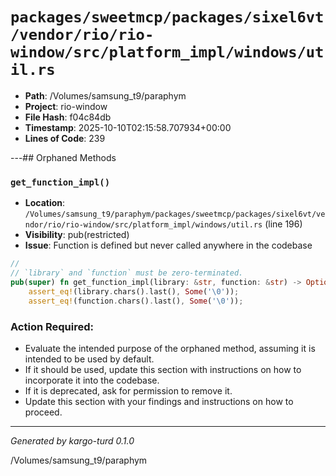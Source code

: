 # `packages/sweetmcp/packages/sixel6vt/vendor/rio/rio-window/src/platform_impl/windows/util.rs`

- **Path**: /Volumes/samsung_t9/paraphym
- **Project**: rio-window
- **File Hash**: f04c84db  
- **Timestamp**: 2025-10-10T02:15:58.707934+00:00  
- **Lines of Code**: 239

---## Orphaned Methods


### `get_function_impl()`

- **Location**: `/Volumes/samsung_t9/paraphym/packages/sweetmcp/packages/sixel6vt/vendor/rio/rio-window/src/platform_impl/windows/util.rs` (line 196)
- **Visibility**: pub(restricted)
- **Issue**: Function is defined but never called anywhere in the codebase

```rust
//
// `library` and `function` must be zero-terminated.
pub(super) fn get_function_impl(library: &str, function: &str) -> Option<*const c_void> {
    assert_eq!(library.chars().last(), Some('\0'));
    assert_eq!(function.chars().last(), Some('\0'));
```

### Action Required:

- Evaluate the intended purpose of the orphaned method, assuming it is intended to be used by default.
- If it should be used, update this section with instructions on how to incorporate it into the codebase.
- If it is deprecated, ask for permission to remove it.
- Update this section with your findings and instructions on how to proceed.

---

*Generated by kargo-turd 0.1.0*

/Volumes/samsung_t9/paraphym